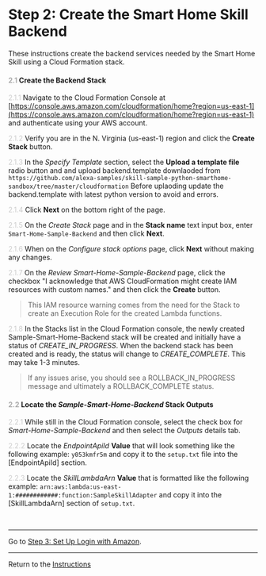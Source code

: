 # Step 2: Create the Smart Home Skill Backend
These instructions create the backend services needed by the Smart Home Skill using a Cloud Formation stack.

#### <span style="color:#aaa">2.1</span> Create the Backend Stack

<span style="color:#ccc">2.1.1</span> Navigate to the Cloud Formation Console at [https://console.aws.amazon.com/cloudformation/home?region=us-east-1](https://console.aws.amazon.com/cloudformation/home?region=us-east-1) and authenticate using your AWS account.

<span style="color:#ccc">2.1.2</span> Verify you are in the N. Virginia (us-east-1) region and click the **Create Stack** button.

<span style="color:#ccc">2.1.3</span> In the _Specify Template_ section, select the **Upload a template file** radio button and and upload backend.template downlaoded from ` https://github.com/alexa-samples/skill-sample-python-smarthome-sandbox/tree/master/cloudformation` Before uplaoding update the backend.template with latest python version to avoid and errors.

<span style="color:#ccc">2.1.4</span> Click **Next** on the bottom right of the page.

<span style="color:#ccc">2.1.5</span> On the _Create Stack_ page and in the **Stack name** text input box, enter `Smart-Home-Sample-Backend` and then click **Next**.

<span style="color:#ccc">2.1.6</span> When on the _Configure stack options_ page, click **Next** without making any changes.

<span style="color:#ccc">2.1.7</span> On the _Review Smart-Home-Sample-Backend_ page, click the checkbox "I acknowledge that AWS CloudFormation might create IAM resources with custom names." and then click the **Create** button.

> This IAM resource warning comes from the need for the Stack to create an Execution Role for the created Lambda functions.

<span style="color:#ccc">2.1.8</span> In the Stacks list in the Cloud Formation console, the newly created Sample-Smart-Home-Backend stack will be created and initially have a status of _CREATE\_IN\_PROGRESS_. When the backend stack has been created and is ready, the status will change to _CREATE\_COMPLETE_. This may take 1-3 minutes.

> If any issues arise, you should see a ROLLBACK\_IN\_PROGRESS message and ultimately a ROLLBACK\_COMPLETE status.

#### <span style="color:#aaa">2.2</span> Locate the _Sample-Smart-Home-Backend_ Stack Outputs

<span style="color:#ccc">2.2.1</span> While still in the Cloud Formation console, select the check box for _Smart-Home-Sample-Backend_ and then select the _Outputs_ details tab.

<span style="color:#ccc">2.2.2</span> Locate the _EndpointApiId_ **Value** that will look something like the following example: `y053kmfr5m` and copy it to the `setup.txt` file into the [EndpointApiId] section.

<span style="color:#ccc">2.2.3</span> Locate the _SkillLambdaArn_ **Value** that is formatted like the following example: `arn:aws:lambda:us-east-1:############:function:SampleSkillAdapter` and copy it into the [SkillLambdaArn] section of `setup.txt`.

	
<br>

____
Go to [Step 3: Set Up Login with Amazon](03-setup-lwa.md).

____
Return to the [Instructions](README.md)
